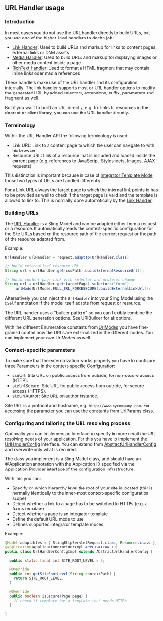 ## URL Handler usage


### Introduction

In most cases you do not use the URL handler directly to build URLs, but you use one of the higher-level handlers to do the job:

* [Link Handler][link-handler]: Used to build URLs and markup for links to content pages, external links or DAM assets
* [Media Handler][media-handler]: Used to build URLs and markup for displaying images or other media content inside a page
* [RichText Handler][richtext-handler]: Used to format a HTML fragment that may contain inline links oder media references

These handlers make use of the URL handler and its configuration internally. The link handler supports most or URL handler options to modify the generated URL by added selectors, extensions, suffix, parameters and fragment as well.

But if you want to build an URL directly, e.g. for links to resources in the docroot or client library, you can use the URL handler directly.


### Terminology

Within the URL Handler API the following terminology is used:

* Link URL: Link to a content page to which the user can navigate to with his browser
* Resource URL: Link of a resource that is included and loaded inside the current page (e.g. references to JavaScript, Stylesheets, Images, AJAX requests)

This distinction is important because in case of [Integrator Template Mode][integrator] those two types of URLs are handled differently.

For a Link URL always the target page to which the internal link points to has to be provided as well to check if the target page is valid and the template is allowed to link to. This is normally done automatically by the [Link Handler][link-handler].


### Building URLs

The [URL Handler][url-handler] is a Sling Model and can be adapted either from a request or a resource. It automatically reads the context-specific configuration for the Site URLs based on the resource path of the current request or the path of the resource adapted from.

Example:

```java
UrlHandler urlHandler = request.adaptTo(UrlHandler.class);

// build externalized resource URL
String url = urlHandler.get(cssPath).buildExternalResourceUrl();

// build content page link with selector and protocol change
String url = urlHandler.get(targetPage).selectors("form")
    .urlMode(UrlModes.FULL_URL_FORCESECURE).buildExternalLinkUrl();
```

Alternatively you can inject the `UrlHandler` into your Sling Model using the `@Self` annotation if the model itself adapts from request or resource.

The URL handler uses a "builder pattern" so you can flexibly combine the different URL generation options.
See [URlBuilder][url-builder] for all options.

With the different Enumeration constants from [UrlModes][url-modes] you have fine-grained control how the URLs are externalized in the different modes. You can implement your own UrlModes as well.


### Context-specific parameters

To make sure that the externalization works properly you have to configure three Parameters in the [context-specific Configuration][config]:

* siteUrl: Site URL on public access from outside, for non-secure access (HTTP).
* siteUrlSecure: Site URL for public access from outside, for secure access (HTTPS).
* siteUrlAuthor: Site URL on author instance.

Site URL is a protocol and hostname, e.g. `http://www.mycompany.com`.
For accessing the parameter you can use the constants from [UrlParams][url-params] class.


### Configuring and tailoring the URL resolving process

Optionally you can implement an interface to specify in more detail the URL resolving needs of your application. For this you have to implement the [UrlHandlerConfig][url-handler-config] interface. You can extend from [AbstractUrlHandlerConfig][abstract-url-handler-config] and overwrite only what is required.

The class you implement is a Sling Model class, and should have an @Application annotation with the Application ID specified via the [Application Provider interface][config-application-provider] of the configuration infrastructure.

With this you can:

* Specify on which hierarchy level the root of your site is located (this is normally identically to the inner-most context-specific configuration scope)
* Detect whether a link to a page has to be switched to HTTPs (e.g. a forms template)
* Detect whether a page is an integrator template
* Define the default URL mode to use
* Defines supported integrator template modes

Example:

```java
@Model(adaptables = { SlingHttpServletRequest.class, Resource.class }, adapters = UrlHandlerConfig.class)
@Application(ApplicationProviderImpl.APPLICATION_ID)
public class UrlHandlerConfigImpl extends AbstractUrlHandlerConfig {

  public static final int SITE_ROOT_LEVEL = 3;

  @Override
  public int getSiteRootLevel(String contextPath) {
    return SITE_ROOT_LEVEL;
  }

  @Override
  public boolean isSecure(Page page) {
    // check if template has a template that needs HTTPs
  }

}
```


[url-handler]: apidocs/io/wcm/handler/url/UrlHandler.html
[link-handler]: ../link/
[media-handler]: ../media/
[richtext-handler]: ../richtext/
[integrator]: integrator.html
[url-builder]: apidocs/io/wcm/handler/url/UrlBuilder.html
[url-modes]: apidocs/io/wcm/handler/url/UrlModes.html
[url-params]: apidocs/io/wcm/handler/url/UrlParams.html
[url-handler-config]: apidocs/io/wcm/handler/url/spi/UrlHandlerConfig.html
[abstract-url-handler-config]: apidocs/io/wcm/handler/url/spi/helpers/AbstractUrlHandlerConfig.html
[config]: ../../config/
[config-application-provider]: ../../config/api/usage-spi.html#Application_provider
